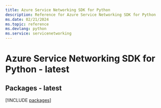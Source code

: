 ```yaml
---
title: Azure Service Networking SDK for Python
description: Reference for Azure Service Networking SDK for Python
ms.date: 02/21/2024
ms.topic: reference
ms.devlang: python
ms.service: servicenetworking
---
```

# Azure Service Networking SDK for Python - latest
## Packages - latest
[!INCLUDE [packages](service-networking-index.md)]